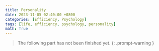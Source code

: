 ```yaml
---
title: Personality
date: 2023-11-05 02:40:00 +0800
categories: [Efficiency, Psychology]
tags: [life, efficiency, psychology, personality]
math: True
---
```


> The following part has not been finished yet.
{: .prompt-warning }